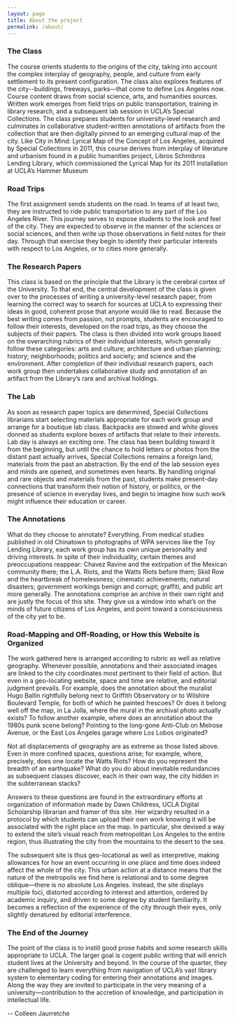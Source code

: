 ```yaml
---
layout: page
title: About the project
permalink: /about/
---
```


### The Class

The course orients students to the origins of the city, taking into account the complex interplay of geography, people, and culture from early settlement to its present configuration. The class also explores features of the city--buildings, freeways, parks—that come to define Los Angeles now. Course content draws from social science, arts, and humanities sources. Written work emerges from field trips on public transportation, training in library research, and a subsequent lab session in UCLA’s Special Collections. The class prepares students for university-level research and culminates in collaborative student-written annotations of artifacts from the collection that are then digitally pinned to an emerging cultural map of the city. Like City in Mind: Lyrical Map of the Concept of Los Angeles, acquired by Special Collections in 2011, this course derives from interplay of literature and urbanism found in a public humanities project, Libros Schmibros Lending Library, which commissioned the Lyrical Map for its 2011 installation at UCLA’s Hammer Museum

### Road Trips

The first assignment sends students on the road. In teams of at least two, they are instructed to ride public transportation to any part of the Los Angeles River. This journey serves to expose students to the look and feel of the city. They are expected to observe in the manner of the sciences or social sciences, and then write up those observations in field notes for their day. Through that exercise they begin to identify their particular interests with respect to Los Angeles, or to cities more generally.

### The Research Papers

This class is based on the principle that the Library is the cerebral cortex of the University. To that end, the central development of the class is given over to the processes of writing a university-level research paper, from learning the correct way to search for sources at UCLA to expressing their ideas in good, coherent prose that anyone would like to read. Because the best writing comes from passion, not prompts, students are encouraged to follow their interests, developed on the road trips, as they choose the subjects of their papers. The class is then divided into work groups based on the overarching rubrics of their individual interests, which generally follow these categories: arts and culture; architecture and urban planning; history; neighborhoods; politics and society; and science and the environment. After completion of their individual research papers, each work group then undertakes collaborative study and annotation of an artifact from the Library’s rare and archival holdings.

### The Lab

As soon as research paper topics are determined, Special Collections librarians start selecting materials appropriate for each work group and arrange for a boutique lab class. Backpacks are stowed and white gloves donned as students explore boxes of artifacts that relate to their interests. Lab day is always an exciting one. The class has been building toward it from the beginning, but until the chance to hold letters or photos from the distant past actually arrives, Special Collections remains a foreign land, materials from the past an abstraction. By the end of the lab session eyes and minds are opened, and sometimes even hearts. By handling original and rare objects and materials from the past, students make present-day connections that transform their notion of history, or politics, or the presence of science in everyday lives, and begin to imagine how such work might influence their education or career.

### The Annotations

What do they choose to annotate? Everything. From medical studies published in old Chinatown to photographs of WPA services like the Toy Lending Library, each work group has its own unique personality and driving interests. In spite of their individuality, certain themes and preoccupations reappear: Chavez Ravine and the extirpation of the Mexican community there; the L.A. Riots, and the Watts Riots before them; Skid Row and the heartbreak of homelessness; cinematic achievements; natural disasters; government workings benign and corrupt; graffiti, and public art more generally. The annotations comprise an archive in their own right and are justly the focus of this site. They give us a window into what’s on the minds of future citizens of Los Angeles, and point toward a consciousness of the city yet to be.

### Road-Mapping and Off-Roading, or How this Website is Organized

The work gathered here is arranged according to rubric as well as relative geography. Whenever possible, annotations and their associated images are linked to the city coordinates most pertinent to their field of action. But even in a geo-locating website, space and time are relative, and editorial judgment prevails. For example, does the annotation about the muralist Hugo Ballin rightfully belong next to Griffith Observatory or to Wilshire Boulevard Temple, for both of which he painted frescoes? Or does it belong well off the map, in La Jolla, where the mural in the archival photo actually exists? To follow another example, where does an annotation about the 1980s punk scene belong? Pointing to the long-gone Anti-Club on Melrose Avenue, or the East Los Angeles garage where Los Lobos originated?

Not all displacements of geography are as extreme as those listed above. Even in more confined spaces, questions arise; for example, where, precisely, does one locate the Watts Riots? How do you represent the breadth of an earthquake? What do you do about inevitable redundancies as subsequent classes discover, each in their own way, the city hidden in the subterranean stacks?

Answers to these questions are found in the extraordinary efforts at organization of information made by Dawn Childress, UCLA Digital Scholarship librarian and framer of this site. Her wizardry resulted in a protocol by which students can upload their own work knowing it will be associated with the right place on the map. In particular, she devised a way to extend the site’s visual reach from metropolitan Los Angeles to the entire region, thus illustrating the city from the mountains to the desert to the sea.

The subsequent site is thus geo-locational as well as interpretive, making allowances for how an event occurring in one place and time does indeed affect the whole of the city. This urban action at a distance means that the nature of the metropolis we find here is relational and to some degree oblique—there is no absolute Los Angeles. Instead, the site displays multiple foci, distorted according to interest and attention, ordered by academic inquiry, and driven to some degree by student familiarity. It becomes a reflection of the experience of the city through their eyes, only slightly denatured by editorial interference.

### The End of the Journey

The point of the class is to instill good prose habits and some research skills appropriate to UCLA. The larger goal is cogent public writing that will enrich student lives at the University and beyond. In the course of the quarter, they are challenged to learn everything from navigation of UCLA’s vast library system to elementary coding for entering their annotations and images. Along the way they are invited to participate in the very meaning of a university—contribution to the accretion of knowledge, and participation in intellectual life.

-- Colleen Jaurretche
